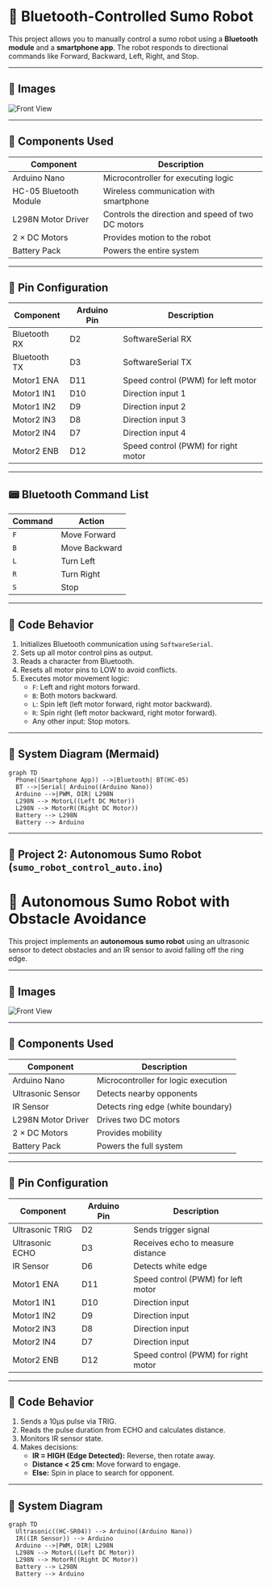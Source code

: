 # 🤖 Bluetooth-Controlled Sumo Robot

This project allows you to manually control a sumo robot using a **Bluetooth module** and a **smartphone app**. The robot responds to directional commands like Forward, Backward, Left, Right, and Stop.

---

## 📸 Images

![Front View](images/front_view.jpg) 

---

## 🧩 Components Used

| Component               | Description                                      |
|------------------------|--------------------------------------------------|
| Arduino Nano           | Microcontroller for executing logic              |
| HC-05 Bluetooth Module | Wireless communication with smartphone           |
| L298N Motor Driver     | Controls the direction and speed of two DC motors|
| 2 × DC Motors          | Provides motion to the robot                     |
| Battery Pack           | Powers the entire system                         |

---

## 🔧 Pin Configuration

| Component       | Arduino Pin | Description                          |
|----------------|-------------|--------------------------------------|
| Bluetooth RX   | D2          | SoftwareSerial RX                    |
| Bluetooth TX   | D3          | SoftwareSerial TX                    |
| Motor1 ENA     | D11         | Speed control (PWM) for left motor   |
| Motor1 IN1     | D10         | Direction input 1                    |
| Motor1 IN2     | D9          | Direction input 2                    |
| Motor2 IN3     | D8          | Direction input 3                    |
| Motor2 IN4     | D7          | Direction input 4                    |
| Motor2 ENB     | D12         | Speed control (PWM) for right motor  |

---

## 📟 Bluetooth Command List

| Command | Action        |
|--------|---------------|
| `F`    | Move Forward   |
| `B`    | Move Backward  |
| `L`    | Turn Left      |
| `R`    | Turn Right     |
| `S`    | Stop           |

---

## 🧠 Code Behavior

1. Initializes Bluetooth communication using `SoftwareSerial`.
2. Sets up all motor control pins as output.
3. Reads a character from Bluetooth.
4. Resets all motor pins to LOW to avoid conflicts.
5. Executes motor movement logic:
   - `F`: Left and right motors forward.
   - `B`: Both motors backward.
   - `L`: Spin left (left motor forward, right motor backward).
   - `R`: Spin right (left motor backward, right motor forward).
   - Any other input: Stop motors.

---

## 🔌 System Diagram (Mermaid)

```mermaid
graph TD
  Phone((Smartphone App)) -->|Bluetooth| BT(HC-05)
  BT -->|Serial| Arduino((Arduino Nano))
  Arduino -->|PWM, DIR| L298N
  L298N --> MotorL((Left DC Motor))
  L298N --> MotorR((Right DC Motor))
  Battery --> L298N
  Battery --> Arduino
```

---

## 📁 Project 2: Autonomous Sumo Robot (`sumo_robot_control_auto.ino`)

# 🧠 Autonomous Sumo Robot with Obstacle Avoidance

This project implements an **autonomous sumo robot** using an ultrasonic sensor to detect obstacles and an IR sensor to avoid falling off the ring edge.

---

## 📸 Images

 ![Front View](images/front_view.jpg) 

---

## 🧩 Components Used

| Component               | Description                                      |
|------------------------|--------------------------------------------------|
| Arduino Nano           | Microcontroller for logic execution              |
| Ultrasonic Sensor      | Detects nearby opponents                         |
| IR Sensor              | Detects ring edge (white boundary)               |
| L298N Motor Driver     | Drives two DC motors                             |
| 2 × DC Motors          | Provides mobility                                |
| Battery Pack           | Powers the full system                           |

---

## 🔧 Pin Configuration

| Component         | Arduino Pin | Description                             |
|------------------|-------------|-----------------------------------------|
| Ultrasonic TRIG  | D2          | Sends trigger signal                    |
| Ultrasonic ECHO  | D3          | Receives echo to measure distance       |
| IR Sensor        | D6          | Detects white edge                      |
| Motor1 ENA       | D11         | Speed control (PWM) for left motor      |
| Motor1 IN1       | D10         | Direction input                         |
| Motor1 IN2       | D9          | Direction input                         |
| Motor2 IN3       | D8          | Direction input                         |
| Motor2 IN4       | D7          | Direction input                         |
| Motor2 ENB       | D12         | Speed control (PWM) for right motor     |

---

## 🧠 Code Behavior

1. Sends a 10μs pulse via TRIG.
2. Reads the pulse duration from ECHO and calculates distance.
3. Monitors IR sensor state.
4. Makes decisions:
   - **IR = HIGH (Edge Detected):** Reverse, then rotate away.
   - **Distance < 25 cm:** Move forward to engage.
   - **Else:** Spin in place to search for opponent.

---

## 🔌 System Diagram

```mermaid
graph TD
  Ultrasonic((HC-SR04)) --> Arduino((Arduino Nano))
  IR((IR Sensor)) --> Arduino
  Arduino -->|PWM, DIR| L298N
  L298N --> MotorL((Left DC Motor))
  L298N --> MotorR((Right DC Motor))
  Battery --> L298N
  Battery --> Arduino
```
